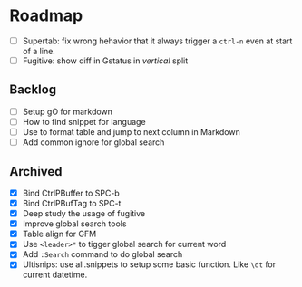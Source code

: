<!-- vim: set foldlevel=2: -->
# Roadmap

- [ ] Supertab: fix wrong hehavior that it always trigger a `ctrl-n` even at start of a line.
- [ ] Fugitive: show diff in Gstatus in *vertical* split

## Backlog

- [ ] Setup gO for markdown
- [ ] How to find snippet for language
- [ ] Use <Tab> to format table and jump to next column in Markdown
- [ ] Add common ignore for global search

## Archived

- [x] Bind CtrlPBuffer to SPC-b
- [x] Bind CtrlPBufTag to SPC-t
- [x] Deep study the usage of fugitive
- [x] Improve global search tools
- [x] Table align for GFM
- [x] Use `<leader>*` to tigger global search for current word
- [x] Add `:Search` command to do global search
- [x] Ultisnips: use all.snippets to setup some basic function. Like `\dt` for current datetime.
